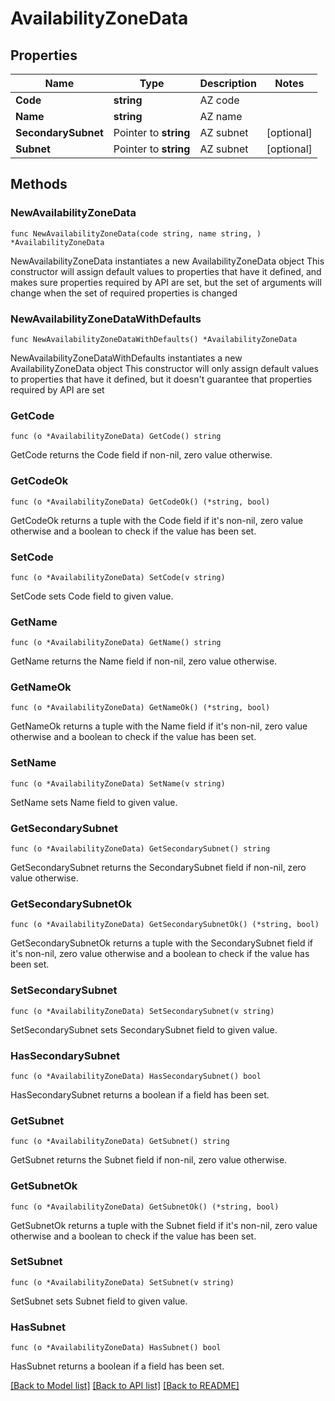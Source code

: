 # AvailabilityZoneData

## Properties

Name | Type | Description | Notes
------------ | ------------- | ------------- | -------------
**Code** | **string** | AZ code | 
**Name** | **string** | AZ name | 
**SecondarySubnet** | Pointer to **string** | AZ subnet | [optional] 
**Subnet** | Pointer to **string** | AZ subnet | [optional] 

## Methods

### NewAvailabilityZoneData

`func NewAvailabilityZoneData(code string, name string, ) *AvailabilityZoneData`

NewAvailabilityZoneData instantiates a new AvailabilityZoneData object
This constructor will assign default values to properties that have it defined,
and makes sure properties required by API are set, but the set of arguments
will change when the set of required properties is changed

### NewAvailabilityZoneDataWithDefaults

`func NewAvailabilityZoneDataWithDefaults() *AvailabilityZoneData`

NewAvailabilityZoneDataWithDefaults instantiates a new AvailabilityZoneData object
This constructor will only assign default values to properties that have it defined,
but it doesn't guarantee that properties required by API are set

### GetCode

`func (o *AvailabilityZoneData) GetCode() string`

GetCode returns the Code field if non-nil, zero value otherwise.

### GetCodeOk

`func (o *AvailabilityZoneData) GetCodeOk() (*string, bool)`

GetCodeOk returns a tuple with the Code field if it's non-nil, zero value otherwise
and a boolean to check if the value has been set.

### SetCode

`func (o *AvailabilityZoneData) SetCode(v string)`

SetCode sets Code field to given value.


### GetName

`func (o *AvailabilityZoneData) GetName() string`

GetName returns the Name field if non-nil, zero value otherwise.

### GetNameOk

`func (o *AvailabilityZoneData) GetNameOk() (*string, bool)`

GetNameOk returns a tuple with the Name field if it's non-nil, zero value otherwise
and a boolean to check if the value has been set.

### SetName

`func (o *AvailabilityZoneData) SetName(v string)`

SetName sets Name field to given value.


### GetSecondarySubnet

`func (o *AvailabilityZoneData) GetSecondarySubnet() string`

GetSecondarySubnet returns the SecondarySubnet field if non-nil, zero value otherwise.

### GetSecondarySubnetOk

`func (o *AvailabilityZoneData) GetSecondarySubnetOk() (*string, bool)`

GetSecondarySubnetOk returns a tuple with the SecondarySubnet field if it's non-nil, zero value otherwise
and a boolean to check if the value has been set.

### SetSecondarySubnet

`func (o *AvailabilityZoneData) SetSecondarySubnet(v string)`

SetSecondarySubnet sets SecondarySubnet field to given value.

### HasSecondarySubnet

`func (o *AvailabilityZoneData) HasSecondarySubnet() bool`

HasSecondarySubnet returns a boolean if a field has been set.

### GetSubnet

`func (o *AvailabilityZoneData) GetSubnet() string`

GetSubnet returns the Subnet field if non-nil, zero value otherwise.

### GetSubnetOk

`func (o *AvailabilityZoneData) GetSubnetOk() (*string, bool)`

GetSubnetOk returns a tuple with the Subnet field if it's non-nil, zero value otherwise
and a boolean to check if the value has been set.

### SetSubnet

`func (o *AvailabilityZoneData) SetSubnet(v string)`

SetSubnet sets Subnet field to given value.

### HasSubnet

`func (o *AvailabilityZoneData) HasSubnet() bool`

HasSubnet returns a boolean if a field has been set.


[[Back to Model list]](../README.md#documentation-for-models) [[Back to API list]](../README.md#documentation-for-api-endpoints) [[Back to README]](../README.md)


